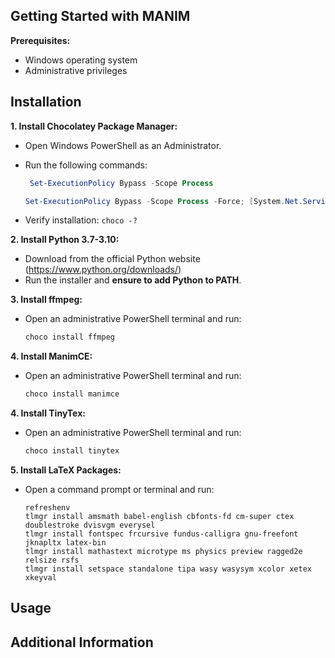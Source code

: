 ## Getting Started with MANIM

**Prerequisites:**

* Windows operating system
* Administrative privileges

## Installation

**1. Install Chocolatey Package Manager:**

   - Open Windows PowerShell as an Administrator.
   - Run the following commands:

     ```powershell
      Set-ExecutionPolicy Bypass -Scope Process
     ```

     ```powershell
     Set-ExecutionPolicy Bypass -Scope Process -Force; [System.Net.ServicePointManager]::SecurityProtocol = [System.Net.ServicePointManager]::SecurityProtocol -bor 3072; iex ((New-Object System.Net.WebClient).DownloadString('[https://community.chocolatey.org/install.ps1](https://community.chocolatey.org/install.ps1)'))
     ```

   - Verify installation: `choco -?`

**2. Install Python 3.7-3.10:**

   - Download from the official Python website (https://www.python.org/downloads/)
   - Run the installer and **ensure to add Python to PATH**.

**3. Install ffmpeg:**

   - Open an administrative PowerShell terminal and run:

     ```powershell
     choco install ffmpeg
     ```

**4. Install ManimCE:**

   - Open an administrative PowerShell terminal and run:

     ```powershell
     choco install manimce
     ```

**4. Install TinyTex:**

   - Open an administrative PowerShell terminal and run:

     ```powershell
     choco install tinytex
     ```

**5. Install LaTeX Packages:**

   - Open a command prompt or terminal and run:

     ```
     refreshenv
     tlmgr install amsmath babel-english cbfonts-fd cm-super ctex doublestroke dvisvgm everysel
     tlmgr install fontspec frcursive fundus-calligra gnu-freefont jknapltx latex-bin
     tlmgr install mathastext microtype ms physics preview ragged2e relsize rsfs
     tlmgr install setspace standalone tipa wasy wasysym xcolor xetex xkeyval
     ```

## Usage

## Additional Information
